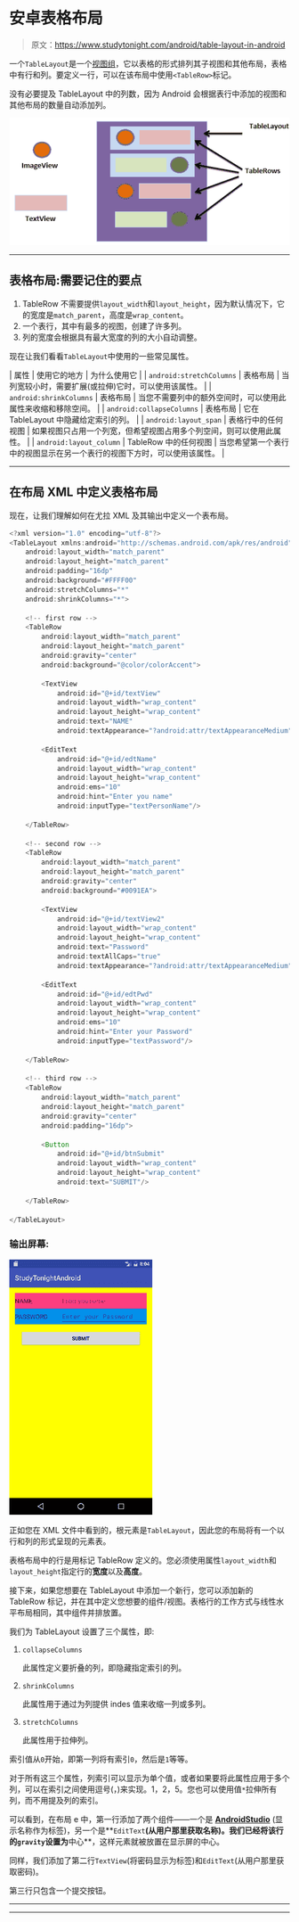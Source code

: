 # 安卓表格布局

> 原文：<https://www.studytonight.com/android/table-layout-in-android>

一个`TableLayout`是一个[视图组](introduction-to-layouts)，它以表格的形式排列其子视图和其他布局，表格中有行和列。要定义一行，可以在该布局中使用`<TableRow>`标记。

没有必要提及 TableLayout 中的列数，因为 Android 会根据表行中添加的视图和其他布局的数量自动添加列。

![Tabular Layout in Android](img/70fcb1fe744d2822791002658e1e459e.png)

* * *

## 表格布局:需要记住的要点

1.  TableRow 不需要提供`layout_width`和`layout_height`，因为默认情况下，它的宽度是`match_parent`，高度是`wrap_content`。
2.  一个表行，其中有最多的视图，创建了许多列。
3.  列的宽度会根据具有最大宽度的列的大小自动调整。

现在让我们看看`TableLayout`中使用的一些常见属性。

| 属性 | 使用它的地方 | 为什么使用它 |
| `android:stretchColumns` | 表格布局 | 当列宽较小时，需要扩展(或拉伸)它时，可以使用该属性。 |
| `android:shrinkColumns` | 表格布局 | 当您不需要列中的额外空间时，可以使用此属性来收缩和移除空间。 |
| `android:collapseColumns` | 表格布局 | 它在 TableLayout 中隐藏给定索引的列。 |
| `android:layout_span` | 表格行中的任何视图 | 如果视图只占用一个列宽，但希望视图占用多个列空间，则可以使用此属性。 |
| `android:layout_column` | TableRow 中的任何视图 | 当您希望第一个表行中的视图显示在另一个表行的视图下方时，可以使用该属性。 |

* * *

## 在布局 XML 中定义表格布局

现在，让我们理解如何在尤拉 XML 及其输出中定义一个表布局。

```java
<?xml version="1.0" encoding="utf-8"?>
<TableLayout xmlns:android="http://schemas.android.com/apk/res/android"
    android:layout_width="match_parent"
    android:layout_height="match_parent"
    android:padding="16dp"
    android:background="#FFFF00"
    android:stretchColumns="*"
    android:shrinkColumns="*">

    <!-- first row -->
    <TableRow
        android:layout_width="match_parent"
        android:layout_height="match_parent"
        android:gravity="center"
        android:background="@color/colorAccent">

        <TextView
            android:id="@+id/textView"
            android:layout_width="wrap_content"
            android:layout_height="wrap_content"
            android:text="NAME"
            android:textAppearance="?android:attr/textAppearanceMedium"/>

        <EditText
            android:id="@+id/edtName"
            android:layout_width="wrap_content"
            android:layout_height="wrap_content"
            android:ems="10"
            android:hint="Enter you name"
            android:inputType="textPersonName"/>

    </TableRow>

    <!-- second row -->
    <TableRow
        android:layout_width="match_parent"
        android:layout_height="match_parent"
        android:gravity="center"
        android:background="#0091EA">

        <TextView
            android:id="@+id/textView2"
            android:layout_width="wrap_content"
            android:layout_height="wrap_content"
            android:text="Password"
            android:textAllCaps="true"
            android:textAppearance="?android:attr/textAppearanceMedium"/>

        <EditText
            android:id="@+id/edtPwd"
            android:layout_width="wrap_content"
            android:layout_height="wrap_content"
            android:ems="10"
            android:hint="Enter your Password"
            android:inputType="textPassword"/>

    </TableRow>

    <!-- third row -->
    <TableRow
        android:layout_width="match_parent"
        android:layout_height="match_parent"
        android:gravity="center"
        android:padding="16dp">

        <Button
            android:id="@+id/btnSubmit"
            android:layout_width="wrap_content"
            android:layout_height="wrap_content"
            android:text="SUBMIT"/>

    </TableRow>

</TableLayout>
```

### 输出屏幕:

![Table Layout in Android](img/830fff8f8084a8460b38dd51933b8461.png)

正如您在 XML 文件中看到的，根元素是`TableLayout`，因此您的布局将有一个以行和列的形式呈现的元素表。

表格布局中的行是用标记 TableRow 定义的。您必须使用属性`layout_width`和`layout_height`指定行的**宽度**以及**高度**。

接下来，如果您想要在 TableLayout 中添加一个新行，您可以添加新的 TableRow 标记，并在其中定义您想要的组件/视图。表格行的工作方式与线性水平布局相同，其中组件并排放置。

我们为 TableLayout 设置了三个属性，即:

1.  `collapseColumns`

    此属性定义要折叠的列，即隐藏指定索引的列。

2.  `shrinkColumns`

    此属性用于通过为列提供 indes 值来收缩一列或多列。

3.  `stretchColumns`

    此属性用于拉伸列。

索引值从`0`开始，即第一列将有索引`0`，然后是`1`等等。

对于所有这三个属性，列索引可以显示为单个值，或者如果要将此属性应用于多个列，可以在索引之间使用逗号(，)来实现。1，2，5。您也可以使用值`*`拉伸所有列，而不用提及列的索引。

可以看到，在布局 e 中，第一行添加了两个组件——一个是 **[AndroidStudio](android-studio-for-android)** (显示名称作为标签)，另一个是**`EditText`**(从用户那里获取名称)。我们已经将该行的`gravity`设置为**中心**，这样元素就被放置在显示屏的中心。

同样，我们添加了第二行`TextView`(将密码显示为标签)和`EditText`(从用户那里获取密码)。

第三行只包含一个提交按钮。

* * *

* * *